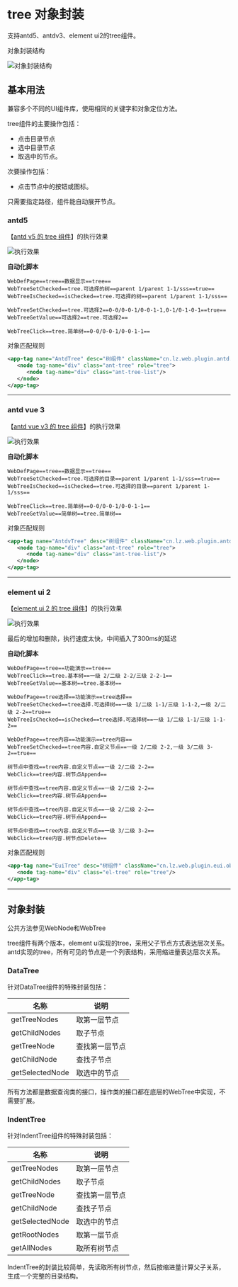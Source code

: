 # tree 对象封装

支持antd5、antdv3、element ui2的tree组件。

对象封装结构

![对象封装结构](https://raw.gitmirror.com/skywoo0128/willing/main/doc/web/object/tree/stuc.png "对象封装结构")


## 基本用法

兼容多个不同的UI组件库，使用相同的关键字和对象定位方法。

tree组件的主要操作包括：
- 点击目录节点
- 选中目录节点
- 取选中的节点。

次要操作包括：
- 点击节点中的按钮或图标。

只需要指定路径，组件能自动展开节点。

### antd5 

【[antd v5 的 tree 组件](https://ant-design.antgroup.com/components/tree-cn)】的执行效果

![执行效果](https://raw.gitmirror.com/skywoo0128/willing/main/doc/web/object/tree/antd.gif "执行效果")

**自动化脚本**
```
WebDefPage==tree==数据显示==tree==
WebTreeSetChecked==tree.可选择的树==parent 1/parent 1-1/sss==true==
WebTreeIsChecked==isChecked==tree.可选择的树==parent 1/parent 1-1/sss==

WebTreeSetChecked==tree.可选择2==0-0/0-0-1/0-0-1-1,0-1/0-1-0-1==true==
WebTreeGetValue==可选择2==tree.可选择2==

WebTreeClick==tree.简单树==0-0/0-0-1/0-0-1-1==
```

对象匹配规则
```xml
<app-tag name="AntdTree" desc="树组件" className="cn.lz.web.plugin.antd.obj.AntdTree" typeName="WebTree">
   <node tag-name="div" class="ant-tree" role="tree">
      <node tag-name="div" class="ant-tree-list"/>
   </node>
</app-tag>
```


***

### antd vue 3

【[antd vue v3 的 tree 组件](https://www.antdv.com/components/tree-cn)】的执行效果

![执行效果](https://raw.gitmirror.com/skywoo0128/willing/main/doc/web/object/tree/antdv.gif "执行效果")

**自动化脚本**
```
WebDefPage==tree==数据显示==tree==
WebTreeSetChecked==tree.可选择的目录==parent 1/parent 1-1/sss==true==
WebTreeIsChecked==isChecked==tree.可选择的目录==parent 1/parent 1-1/sss==

WebTreeClick==tree.简单树==0-0/0-0-1/0-0-1-1==
WebTreeGetValue==简单树==tree.简单树==
```

对象匹配规则
```xml
<app-tag name="AntdvTree" desc="树组件" className="cn.lz.web.plugin.antdv.obj.AntdvTree" typeName="WebTree">
   <node tag-name="div" class="ant-tree" role="tree">
      <node tag-name="div" class="ant-tree-list"/>
   </node>
</app-tag>
```



***

### element ui 2

【[element ui 2 的 tree 组件](https://element.eleme.cn/#/zh-CN/component/tree)】的执行效果

![执行效果](https://raw.gitmirror.com/skywoo0128/willing/main/doc/web/object/tree/eui.gif "执行效果")

最后的增加和删除，执行速度太快，中间插入了300ms的延迟

**自动化脚本**
```
WebDefPage==tree==功能演示==tree==
WebTreeClick==tree.基本树==一级 2/二级 2-2/三级 2-2-1==
WebTreeGetValue==基本树==tree.基本树==

WebDefPage==tree选择==功能演示==tree选择==
WebTreeSetChecked==tree选择.可选择树==一级 1/二级 1-1/三级 1-1-2,一级 2/二级 2-2==true==
WebTreeIsChecked==isChecked==tree选择.可选择树==一级 1/二级 1-1/三级 1-1-2==

WebDefPage==tree内容==功能演示==tree内容==
WebTreeSetChecked==tree内容.自定义节点==一级 2/二级 2-2,一级 3/二级 3-2==true==

树节点中查找==tree内容.自定义节点==一级 2/二级 2-2==
WebClick==tree内容.树节点Append==

树节点中查找==tree内容.自定义节点==一级 2/二级 2-2==
WebClick==tree内容.树节点Append==

树节点中查找==tree内容.自定义节点==一级 2/二级 2-2==
WebClick==tree内容.树节点Append==

树节点中查找==tree内容.自定义节点==一级 3/二级 3-2==
WebClick==tree内容.树节点Delete==
```

对象匹配规则
```xml
<app-tag name="EuiTree" desc="树组件" className="cn.lz.web.plugin.eui.obj.EuiDataTree" typeName="WebTree">
   <node tag-name="div" class="el-tree" role="tree"/>
</app-tag>
```

***

## 对象封装

公共方法参见WebNode和WebTree

tree组件有两个版本，element ui实现的tree，采用父子节点方式表达层次关系。antd实现的tree，所有可见的节点是一个列表结构，采用缩进量表达层次关系。

### DataTree

针对DataTree组件的特殊封装包括：

| 名称 | 说明 |
| --- | --- |
| getTreeNodes | 取第一层节点 |
| getChildNodes | 取子节点 |
| getTreeNode | 查找第一层节点 |
| getChildNode | 查找子节点 |
| getSelectedNode | 取选中的节点 |

所有方法都是数据查询类的接口，操作类的接口都在底层的WebTree中实现，不需要扩展。

### IndentTree

针对IndentTree组件的特殊封装包括：

| 名称 | 说明 |
| --- | --- |
| getTreeNodes | 取第一层节点 |
| getChildNodes | 取子节点 |
| getTreeNode | 查找第一层节点 |
| getChildNode | 查找子节点 |
| getSelectedNode | 取选中的节点 |
| getRootNodes | 取第一层节点 |
| getAllNodes | 取所有树节点 |

IndentTree的封装比较简单，先读取所有树节点，然后按缩进量计算父子关系，生成一个完整的目录结构。


